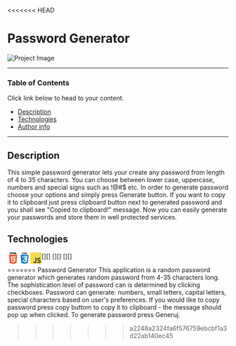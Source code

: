 <<<<<<< HEAD
# Password Generator

![Project Image]()

---

### Table of Contents
Click link below to head to your content.

- [Description](#description)
- [Technologies](#technologies)
- [Author info](#author-info)

---

## Description

This simple password generator lets your create any password from length of 4 to 35 characters. You can choose between lower case, uppercase, numbers and special signs such as !@#$ etc. In order to generate password choose your options and simply press Generate button. If you want to copy it to clipboard just press clipboard button next to generated password and you shall see "Copied to clipboard!" message. Now you can easily generate your passwords and store them in well protected services. 

## Technologies

[<img align="left" alt="HTML5" width="26px" src="https://raw.githubusercontent.com/github/explore/80688e429a7d4ef2fca1e82350fe8e3517d3494d/topics/html/html.png"/>][]
[<img align="left" alt="CSS3" width="26px" src="https://raw.githubusercontent.com/github/explore/80688e429a7d4ef2fca1e82350fe8e3517d3494d/topics/css/css.png"/>][]
[<img align="left" alt="Javascript" width="26px" src="https://raw.githubusercontent.com/github/explore/80688e429a7d4ef2fca1e82350fe8e3517d3494d/topics/javascript/javascript.png"/>][]

=======
Password Generator
This application is a random password generator which generates random password from 4-35 characters long. The sophistication level of password can is
determined by clicking checkboxes. Password can generate: numbers, small letters, capital letters, special characters based on user's preferences. If you
would like to copy password press copy buttom to copy it to clipboard - the message should pop up when clicked. To generate password press Generuj.
>>>>>>> a2248a2324fa6f576759ebcbf1a3d22ab140ec45
